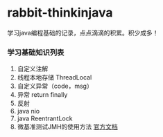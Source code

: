 # rabbit-thinkinjava
学习java编程基础的记录，点点滴滴的积累。积少成多！

### 学习基础知识列表
1. 自定义注解
2. 线程本地存储 ThreadLocal
3. 自定义异常（code，msg）
4. 异常 return finally
5. 反射
6. java nio
7. java ReentrantLock
8. 微基准测试JMH的使用方法 [官方文档](http://openjdk.java.net/projects/code-tools/jmh/)